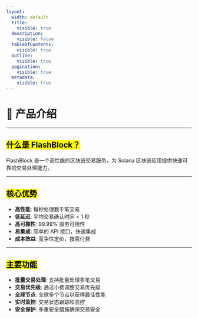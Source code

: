 ```yaml
---
layout:
  width: default
  title:
    visible: true
  description:
    visible: false
  tableOfContents:
    visible: true
  outline:
    visible: true
  pagination:
    visible: true
  metadata:
    visible: true
---
```


# 🚀 产品介绍

***

## <mark style="color:$success;">什么是 FlashBlock？</mark> <a href="#shen-me-shi-flashblock" id="shen-me-shi-flashblock"></a>

FlashBlock 是一个高性能的区块链交易服务，为 Solana 区块链应用提供快速可靠的交易处理能力。

***

## <mark style="color:$success;">核心优势</mark> <a href="#he-xin-you-shi" id="he-xin-you-shi"></a>

* **高性能**: 每秒处理数千笔交易
* **低延迟**: 平均交易确认时间 < 1 秒
* **高可靠性**: 99.99% 服务可用性
* **易集成**: 简单的 API 接口，快速集成
* **成本效益**: 竞争性定价，按需付费

***

## <mark style="color:$success;">主要功能</mark>

* **批量交易处理**: 支持批量处理多笔交易
* **交易优先级**: 通过小费调整交易优先级
* **全球节点**: 全球多个节点以获得最佳性能
* **实时监控**: 交易状态跟踪和监控
* **安全保护**: 多重安全措施确保交易安全
